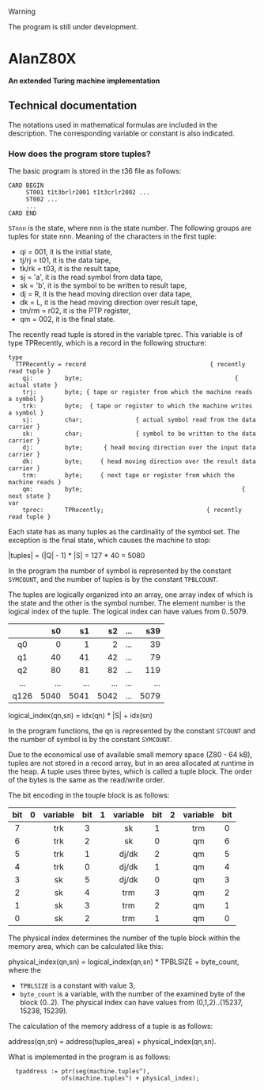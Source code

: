 > [!WARNING]
> The program is still under development.  
>

# AlanZ80X

**An extended Turing machine implementation**  


## Technical documentation

The notations used in mathematical formulas are included in the description. The corresponding variable or constant is also indicated.


### How does the program store tuples?

The basic program is stored in the t36 file as follows:

```
CARD BEGIN
     ST001 t1t3brlr2001 t1t3crlr2002 ...
     ST002 ... 
     ... 
CARD END
```

`STnnn` is the state, where nnn is the state number. The following groups are tuples for state nnn. Meaning of the characters in the first tuple:

- qi = 001, it is the initial state,
- tj/rj = t01, it is the data tape,
- tk/rk = t03, it is the result tape,
- sj = 'a', it is the read symbol from data tape,
- sk = 'b', it is the symbol to be written to result tape,
- dj = R, it is the head moving direction over data tape,
- dk = L, it is the head moving direction over result tape,
- tm/rm = r02, it is the PTP register,
- qm = 002, it is the final state.

The recently read tuple is stored in the variable tprec. This variable is of type TPRecently, which is a record in the following structure:

```
type
  TTPRecently = record                                   { recently read tuple }
    qi:         byte;                                           { actual state }
    trj:        byte; { tape or register from which the machine reads a symbol }
    trk:        byte;  { tape or register to which the machine writes a symbol }
    sj:         char;               { actual symbol read from the data carrier }
    sk:         char;               { symbol to be written to the data carrier }
    dj:         byte;      { head moving direction over the input data carrier }
    dk:         byte;     { head moving direction over the result data carrier }
    trm:        byte;     { next tape or register from which the machine reads }
    qm:         byte;                                             { next state }
var
    tprec:      TPRecently;                             { recently read tuple }

```

Each state has as many tuples as the cardinality of the symbol set. The exception is the final state, which causes the machine to stop:

  |tuples| = (|Q| - 1) * |S| = 127 * 40 = 5080

In the program the number of symbol is represented by the constant `SYMCOUNT`, and the number of tuples is by the constant `TPBLCOUNT`.

The tuples are logically organized into an array, one array index of which is the state and the other is the symbol number. The element number is the logical index of the tuple. The logical index can have values from 0..5079.

|    | s0 | s1 | s2 |...|s39 |
|:--:|---:|---:|---:|---|---:|
| q0 |   0|   1|  2 |...|  39|
| q1 |  40|  41| 42 |...|  79|
| q2 |  80|  81| 82 |...| 119|
|... |... |... |... |...|... |
|q126|5040|5041|5042|...|5079|

  logical_index(qn,sn) = idx(qn) * |S| + idx(sn)

In the program functions, the qn is represented by the constant `STCOUNT` and the number of symbol is by the constant `SYMCOUNT`.

Due to the economical use of available small memory space (Z80 - 64 kB), tuples are not stored in a record array, but in an area allocated at runtime in the heap. A tuple uses three bytes, which is called a tuple block. The order of the bytes is the same as the read/write order.

The bit encoding in the touple block is as follows:

|bit|0|variable|bit|1|variable|bit|2|variable|bit|
|:-:|-|:------:|:-:|-|:------:|:-:|-|:------:|:-:|
| 7 | |  trk   | 3 | |   sk   | 1 | |  trm   | 0 |
| 6 | |  trk   | 2 | |   sk   | 0 | |   qm   | 6 |
| 5 | |  trk   | 1 | | dj/dk  | 2 | |   qm   | 5 |
| 4 | |  trk   | 0 | | dj/dk  | 1 | |   qm   | 4 |
| 3 | |   sk   | 5 | | dj/dk  | 0 | |   qm   | 3 |
| 2 | |   sk   | 4 | |  trm   | 3 | |   qm   | 2 |
| 1 | |   sk   | 3 | |  trm   | 2 | |   qm   | 1 |
| 0 | |   sk   | 2 | |  trm   | 1 | |   qm   | 0 |

The physical index determines the number of the tuple block within the memory area, which can be calculated like this:

 physical_index(qn,sn) = logical_index(qn,sn) * TPBLSIZE + byte_count, where the
   
 - `TPBLSIZE` is a constant with value 3,
 - `byte_count` is a variable, with the number of the examined byte of the block (0..2).
The physical index can have values from (0,1,2)..(15237, 15238, 15239).

The calculation of the memory address of a tuple is as follows:

 address(qn,sn) = address(tuples_area) + physical_index(qn,sn).

What is implemented in the program is as follows:
  
```
  tpaddress := ptr(seg(machine.tuples^),
               ofs(machine.tuples^) + physical_index);
```
